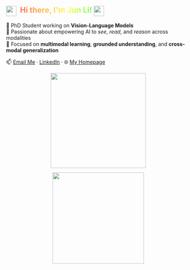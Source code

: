 <h2 style="
  font-size: 1.5em;
  background: linear-gradient(90deg, #ff4d4d, #ffa64d, #ffff4d, #4dff4d, #4dd2ff, #b84dff, #ff4dd2);
  -webkit-background-clip: text;
  -webkit-text-fill-color: transparent;
">
  <img src="https://user-images.githubusercontent.com/74038190/226127923-0e8b7792-7b3c-462b-951b-63c96ba1a5af.gif" width="28" style="vertical-align: middle;" />
  &nbsp;Hi there, I'm <strong>Jun Li</strong>! 
  <img src="https://github.com/Anmol-Baranwal/Cool-GIFs-For-GitHub/assets/74038190/e4f28204-ea88-4364-a321-8330c3fbde6a" width="28" style="vertical-align: middle;" />
</h2>

<p>
  🌱 PhD Student working on <strong>Vision-Language Models</strong><br>
  💖 Passionate about empowering AI to <em>see</em>, <em>read</em>, and <em>reason</em> across modalities<br>
  🔭 Focused on <strong>multimodal learning</strong>, <strong>grounded understanding</strong>, and <strong>cross-modal generalization</strong>
</p>

<p>
  📫 <a href="mailto:june.li@tum.de">Email Me</a> · 
  <a href="https://www.linkedin.com/in/jun-li-657295290/">LinkedIn</a> · 
  🌐 <a href="https://lijunrio.github.io/junli/">My Homepage</a>
</p>

<div style="display: flex; justify-content: center; gap: 12px; flex-wrap: wrap; margin-top: 16px;">
  <img src="https://user-images.githubusercontent.com/74038190/212744275-c56a72c2-50b1-45e2-a693-d19d40357766.gif" width="260" />
  <img src="https://github.com/Anmol-Baranwal/Cool-GIFs-For-GitHub/assets/74038190/491e3e44-11a0-487a-b07b-717f677bbe4a" width="250" />
</div>
